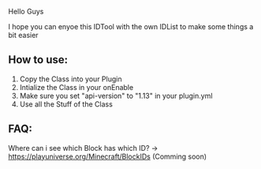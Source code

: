Hello Guys

I hope you can enyoe this IDTool with the own IDList to make some things a bit easier

## How to use: ##
1. Copy the Class into your Plugin
2. Intialize the Class in your onEnable
3. Make sure you set "api-version" to "1.13" in your plugin.yml
4. Use all the Stuff of the Class

## FAQ: ##

Where can i see which Block has which ID?
-> https://playuniverse.org/Minecraft/BlockIDs (Comming soon)

